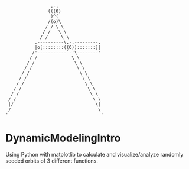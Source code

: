 ```
                 .-. 
                (((O)
                 )^(
                /(o)\
               / / \ \
              / /   \ \
             / /     \ \
           .----------\.-.---------.
           |o[::::::::((O)):::::::]|
          /'-----------`-'\--------'
         / /             \ \
        / /               \ \
       / /                 \ \
      / /                   \ \
     / /                     \ \
    / /                       \ \
   / /                         \ \
  / /                           \ \
 / /                             \ \
 |/                               \|
 /                                 \
'                                   '
```

# DynamicModelingIntro
Using Python with matplotlib to calculate and visualize/analyze randomly seeded orbits of 3 different functions.
